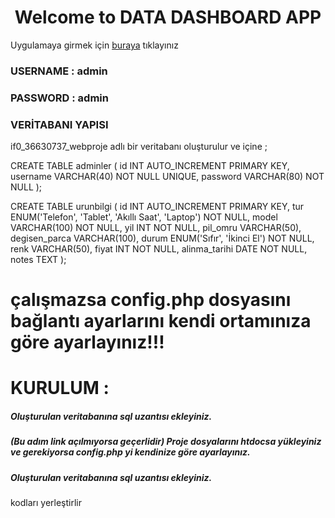 <h1 align="center">Welcome to DATA DASHBOARD APP</h1>

Uygulamaya girmek için [buraya](kosaniletisim.42web.io) tıklayınız

<h3 align="left">USERNAME : admin</h3>
<h3 align="left">PASSWORD : admin</h3>



<h3 align="left"> VERİTABANI YAPISI </h3>
if0_36630737_webproje adlı bir veritabanı oluşturulur ve içine ;

CREATE TABLE adminler (
    id INT AUTO_INCREMENT PRIMARY KEY,
    username VARCHAR(40) NOT NULL UNIQUE,
    password VARCHAR(80) NOT NULL
);

CREATE TABLE urunbilgi (
    id INT AUTO_INCREMENT PRIMARY KEY,
    tur ENUM('Telefon', 'Tablet', 'Akıllı Saat', 'Laptop') NOT NULL,
    model VARCHAR(100) NOT NULL,
    yil INT NOT NULL,
    pil_omru VARCHAR(50),
    degisen_parca VARCHAR(100),
    durum ENUM('Sıfır', 'İkinci El') NOT NULL,
    renk VARCHAR(50),
    fiyat INT NOT NULL,
    alinma_tarihi DATE NOT NULL,
    notes TEXT
);

<h1>çalışmazsa config.php dosyasını bağlantı ayarlarını kendi ortamınıza göre ayarlayınız!!!</h1>

<h1>KURULUM :</h1>
<h5>Oluşturulan veritabanına sql uzantısı ekleyiniz.</h5>
<h5>(Bu adım link açılmıyorsa geçerlidir) Proje dosyalarını htdocsa yükleyiniz ve gerekiyorsa config.php yi kendinize göre ayarlayınız.</h5> 
<h5>Oluşturulan veritabanına sql uzantısı ekleyiniz.</h5>



kodları yerleştirlir


<p align="left">
</p>
